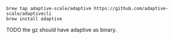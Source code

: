 ```
brew tap adaptive-scale/adaptive https://github.com/adaptive-scale/adaptivecli
brew install adaptive
```

TODO the gz should have adaptive as binary.
